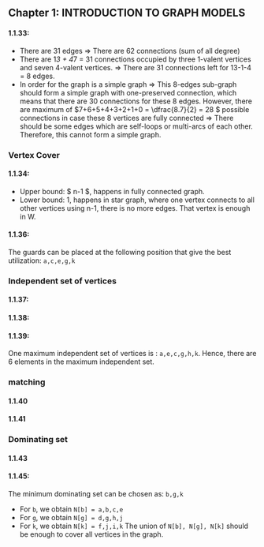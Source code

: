 ## Chapter 1:  INTRODUCTION TO GRAPH MODELS

#### 1.1.33:
- There are 31 edges => There are 62 connections (sum of all degree)
- There are 1*3 + 4*7 = 31 connections occupied by three 1-valent vertices and seven 4-valent vertices. => There are 31 connections left for 13-1-4 = 8 edges.
- In order for the graph is a simple graph => This 8-edges sub-graph should form a simple graph with one-preserved connection, which means that there are 30 connections for these 8 edges. However, there are maximum of $7+6+5+4+3+2+1+0 = \\dfrac{8.7}{2} = 28 $ possible connections in case these 8 vertices are fully connected => There should be some edges which are self-loops or multi-arcs of each other. Therefore, this cannot form a simple graph.

### Vertex Cover
#### 1.1.34:
[//]:<> ( - Upper bounds: $n$, when all vertices are fully connected.)
[//]:<> ( - Lower bounds: $\left\[\dfrac{n+1}{2}\right\]$, when each pair is connected. If n is odd, the last vertex connects to itself.)
- Upper bound: $ n-1 $, happens in fully connected graph.
- Lower bound: 1, happens in star graph, where one vertex connects to all other vertices using n-1, there is no more edges. That vertex is enough in W.


#### 1.1.36:
The guards can be placed at the following position that give the best utilization: `a,c,e,g,k`


### Independent set of vertices
#### 1.1.37:


#### 1.1.38:


#### 1.1.39:
One maximum independent set of vertices is : `a,e,c,g,h,k`.
Hence, there are 6 elements in the maximum independent set.

### matching
#### 1.1.40 

#### 1.1.41 


### Dominating set
#### 1.1.43


#### 1.1.45:
The minimum dominating set can be chosen as: `b,g,k`
- For `b`, we obtain `N[b] = a,b,c,e`
- For `g`, we obtain `N[g] = d,g,h,j`
- For `k`, we obtain `N[k] = f,j,i,k`
The union of `N[b], N[g], N[k]` should be enough to cover all vertices in the graph.

